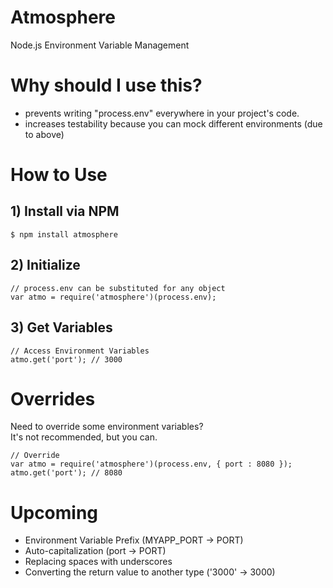 Atmosphere
==========

Node.js Environment Variable Management


# Why should I use this?
- prevents writing "process.env" everywhere in your project's code.
- increases testability because you can mock different environments (due to above)

# How to Use

## 1) Install via NPM
    $ npm install atmosphere

## 2) Initialize
    // process.env can be substituted for any object
    var atmo = require('atmosphere')(process.env);

## 3) Get Variables
    // Access Environment Variables
    atmo.get('port'); // 3000

# Overrides
Need to override some environment variables?  
It's not recommended, but you can.  

    // Override
    var atmo = require('atmosphere')(process.env, { port : 8080 });
    atmo.get('port'); // 8080

# Upcoming
- Environment Variable Prefix (MYAPP_PORT -> PORT)
- Auto-capitalization (port -> PORT)
- Replacing spaces with underscores
- Converting the return value to another type ('3000' -> 3000)
